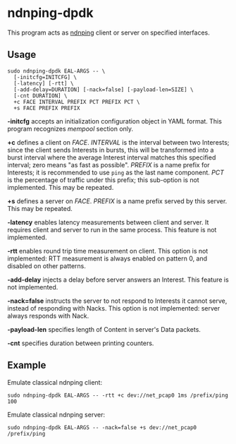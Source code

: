 # ndnping-dpdk

This program acts as [ndnping](https://github.com/named-data/ndn-tools/tree/master/tools/ping) client or server on specified interfaces.

## Usage

```
sudo ndnping-dpdk EAL-ARGS -- \
  [-initcfg=INITCFG] \
  [-latency] [-rtt] \
  [-add-delay=DURATION] [-nack=false] [-payload-len=SIZE] \
  [-cnt DURATION] \
  +c FACE INTERVAL PREFIX PCT PREFIX PCT \
  +s FACE PREFIX PREFIX
```

**-initcfg** accepts an initialization configuration object in YAML format.
This program recognizes *mempool* section only.

**+c** defines a client on *FACE*.
*INTERVAL* is the interval between two Interests; since the client sends Interests in bursts, this will be transformed into a burst interval where the average Interest interval matches this specified interval; zero means "as fast as possible".
*PREFIX* is a name prefix for Interests; it is recommended to use `ping` as the last name component.
*PCT* is the percentage of traffic under this prefix; this sub-option is not implemented.
This may be repeated.

**+s** defines a server on *FACE*.
*PREFIX* is a name prefix served by this server.
This may be repeated.

**-latency** enables latency measurements between client and server.
It requires client and server to run in the same process.
This feature is not implemented.

**-rtt** enables round trip time measurement on client.
This option is not implemented: RTT measurement is always enabled on pattern 0, and disabled on other patterns.

**-add-delay** injects a delay before server answers an Interest.
This feature is not implemented.

**-nack=false** instructs the server to not respond to Interests it cannot serve, instead of responding with Nacks.
This option is not implemented: server always responds with Nack.

**-payload-len** specifies length of Content in server's Data packets.

**-cnt** specifies duration between printing counters.

## Example

Emulate classical ndnping client:

```
sudo ndnping-dpdk EAL-ARGS -- -rtt +c dev://net_pcap0 1ms /prefix/ping 100
```

Emulate classical ndnping server:

```
sudo ndnping-dpdk EAL-ARGS -- -nack=false +s dev://net_pcap0 /prefix/ping
```
